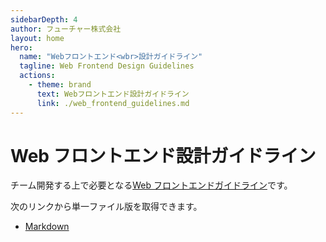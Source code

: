 ```yaml
---
sidebarDepth: 4
author: フューチャー株式会社
layout: home
hero:
  name: "Webフロントエンド<wbr>設計ガイドライン"
  tagline: Web Frontend Design Guidelines
  actions:
    - theme: brand
      text: Webフロントエンド設計ガイドライン
      link: ./web_frontend_guidelines.md
---
```


# Web フロントエンド設計ガイドライン

チーム開発する上で必要となる[Web フロントエンドガイドライン](web_frontend_guidelines.md)です。

次のリンクから単一ファイル版を取得できます。

- [Markdown](https://github.com/future-architect/arch-guidelines/blob/main/documents/forWebFrontend/web_frontend_guidelines.md)
